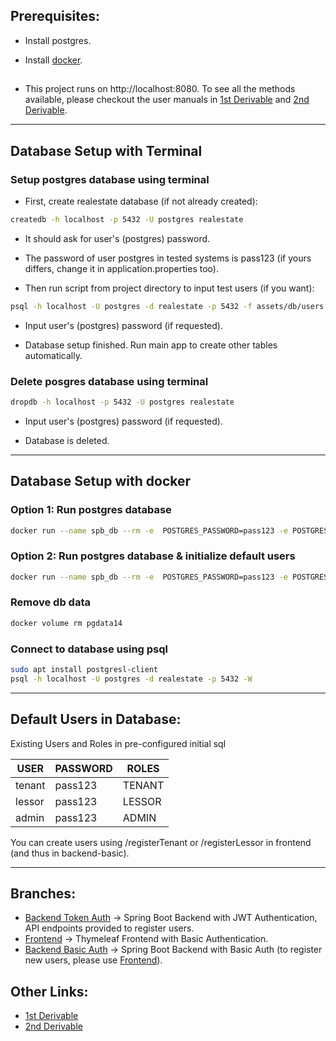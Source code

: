 ## Prerequisites:

* Install postgres.

* Install [docker](https://tinyurl.com/2m3bhahn).<br />
##
* This project runs on http://localhost:8080.
To see all the methods available, please checkout the user manuals in [1st Derivable](https://docs.google.com/document/d/1bqAPtyo7gYjIALpuRU-l6SihqhNbUe778N-UDNJwpnI/edit?usp=sharing) and [2nd Derivable](https://docs.google.com/document/d/1zQ9ZFB1zW_16LlmPExFsPG2_oqWwOZkO9oOKpkt20Oo/edit?usp=sharing).
--------------------------------
## Database Setup with Terminal
### Setup postgres database using terminal

* First, create realestate database (if not already created): 

```bash
createdb -h localhost -p 5432 -U postgres realestate
```

* It should ask for user's (postgres) password.
* The password of user postgres in tested systems is pass123 (if yours differs, change it in application.properties too).

* Then run script from project directory to input test users (if you want):

```bash
psql -h localhost -U postgres -d realestate -p 5432 -f assets/db/users.sql -W
```

* Input user's (postgres) password (if requested).

* Database setup finished. Run main app to create other tables automatically.

### Delete posgres database using terminal

```bash
dropdb -h localhost -p 5432 -U postgres realestate
```
* Input user's (postgres) password (if requested).

* Database is deleted.<br />

--------------------------------------
## Database Setup with docker
### Option 1: Run postgres database

```bash
docker run --name spb_db --rm -e  POSTGRES_PASSWORD=pass123 -e POSTGRES_DB=realestate --net=host -v pgdata14:/var/lib/postgresql/data  -d postgres:14
```
### Option 2: Run postgres database & initialize default users

```bash
docker run --name spb_db --rm -e  POSTGRES_PASSWORD=pass123 -e POSTGRES_DB=realestate --net=host -v "$(pwd)"/assets/db:/docker-entrypoint-initdb.d -v pgdata14:/var/lib/postgresql/data -d postgres:14
```

### Remove db data
```bash
docker volume rm pgdata14
```

### Connect to database using psql

```bash
sudo apt install postgresl-client
psql -h localhost -U postgres -d realestate -p 5432 -W
```

----------------------------------------------------------
## Default Users in Database:

Existing Users and Roles in pre-configured initial sql

| USER   | PASSWORD | ROLES       |
|------- |----------|-------------|
| tenant | pass123  | TENANT      |
| lessor | pass123  | LESSOR      |
| admin  | pass123  | ADMIN       |

You can create users using /registerTenant or /registerLessor in frontend (and thus in backend-basic).<br />

------------------------------------------------------------------
## Branches:
* [Backend Token Auth](https://github.com/manouslinard/dist_sys_2022/tree/backend-token-auth) &rarr; Spring Boot Backend with JWT Authentication, API endpoints provided to register users.
* [Frontend](https://github.com/manouslinard/dist_sys_2022/tree/frontend) &rarr; Thymeleaf Frontend with Basic Authentication.
* [Backend Basic Auth](https://github.com/manouslinard/dist_sys_2022/tree/backend-basic) &rarr; Spring Boot Backend with Basic Auth (to register new users, please use [Frontend](https://github.com/manouslinard/dist_sys_2022/tree/frontend)).

## Other Links:
* [1st Derivable](https://docs.google.com/document/d/1bqAPtyo7gYjIALpuRU-l6SihqhNbUe778N-UDNJwpnI/edit?usp=sharing)
* [2nd Derivable](https://docs.google.com/document/d/1zQ9ZFB1zW_16LlmPExFsPG2_oqWwOZkO9oOKpkt20Oo/edit?usp=sharing)
